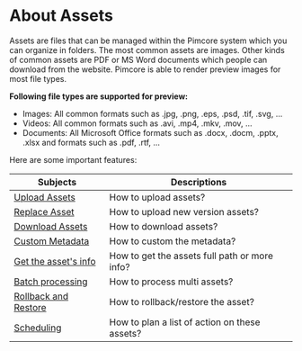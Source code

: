 # About Assets

Assets are files that can be managed within the Pimcore system which you can organize in folders. The most common assets are images. Other kinds of common assets are PDF or MS Word documents which people can download from the website. Pimcore is able to render preview images for most file types.

**Following file types are supported for preview:**
* Images: All common formats such as .jpg, .png, .eps, .psd, .tif, .svg, ... 
* Videos: All common formats such as .avi, .mp4, .mkv, .mov, ... 
* Documents: All Microsoft Office formats such as .docx, .docm, .pptx, .xlsx and formats such as .pdf, .rtf, ... 

Here are some important features:

| Subjects                                                | Descriptions                                                            |
| ------------------------------------------------------- | ----------------------------------------------------------------------- |
| [Upload Assets](upload-assets.md)                     | How to upload assets?                |
| [Replace Asset](replace-asset.md)                     | How to upload new version assets?                |
| [Download Assets](download-assets.md)                     | How to download assets?            | 
| [Custom Metadata](custom-metadata.md)           | How to custom the metadata?                       |
| [Get the asset's info](assets-info.md) | How to get the assets full path or more info?                                 |
| [Batch processing](batch-process.md)                       | How to process multi assets? |
| [Rollback and Restore](version.md)                   | How to rollback/restore the asset? |
| [Scheduling](schedule.md)                   | How to plan a list of action on these assets? |